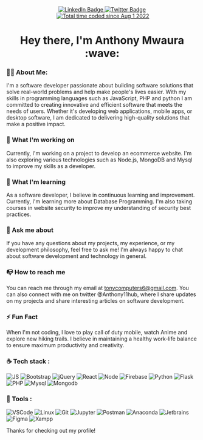 <div id="header" align="center">
  <div id="badges">
    <a href="https://www.linkedin.com/in/anthony-mwaura-b08b69218/">
      <img src="https://img.shields.io/badge/LinkedIn-blue?style=for-the-badge&logo=linkedin&logoColor=white" alt="LinkedIn Badge"/>
    </a>
    <a href="https://twitter.com/Anthony11hub">
      <img src="https://img.shields.io/badge/Twitter-blue?style=for-the-badge&logo=twitter&logoColor=white" alt="Twitter Badge"/>
    </a>
  </div>
  <img src="https://komarev.com/ghpvc/?username=Anthony11-hub&style=flat-square&color=blue" alt=""/>
  <a href="https://wakatime.com/@8d976067-8545-4562-9c29-262e864a5427"><img src="https://wakatime.com/badge/user/8d976067-8545-4562-9c29-262e864a5427.svg" alt="Total time coded since Aug 1 2022" /></a>
  
  <h1>
    Hey there, I'm Anthony Mwaura :wave:
  </h1>
</div>

### :man_technologist: About Me:
I'm a software developer passionate about building software solutions that solve real-world problems and help make people's lives easier. With my skills in programming languages such as JavaScript, PHP and python I am committed to creating innovative and efficient software that meets the needs of users. Whether it's developing web applications, mobile apps, or desktop software, I am dedicated to delivering high-quality solutions that make a positive impact.

### :telescope: What I'm working on
Currently, I'm working on a project to develop an ecommerce website. I'm also exploring various technologies such as Node.js, MongoDB and Mysql to improve my skills as a developer.

### :seedling: What I'm learning 
As a software developer, I believe in continuous learning and improvement. Currently, I'm learning more about Database Programming. I'm also taking courses in website security to improve my understanding of security best practices.

### :speech_balloon: Ask me about
If you have any questions about my projects, my experience, or my development philosophy, feel free to ask me! I'm always happy to chat about software development and technology in general.

### :mailbox_with_no_mail: How to reach me
You can reach me through my email at tonycomputers6@gmail.com. You can also connect with me on twitter @Anthony11hub, where I share updates on my projects and share interesting articles on software development.

### :zap: Fun Fact
When I'm not coding, I love to play call of duty mobile, watch Anime and explore new hiking trails. I believe in maintaining a healthy work-life balance to ensure maximum productivity and creativity.

### :coffee: Tech stack :

![JS](https://img.shields.io/badge/JavaScript-black?logo=javascript&logoColor=yellow&style=for-the-badge)
![Bootstrap](https://img.shields.io/badge/Bootstrap-white?logo=bootstrap&logoColor=8d8cdf&style=for-the-badge)
![jQuery](https://img.shields.io/badge/jQuery-white?logo=jquery&logoColor=0078d4&style=for-the-badge)
![React](https://img.shields.io/badge/React.JS-blue?logo=react&logoColor=cyan&style=for-the-badge)
![Node](https://img.shields.io/badge/Node.JS-68A063?logo=node.js&logoColor=white&style=for-the-badge)
![Firebase](https://img.shields.io/badge/Firebase-grey?logo=firebase&logoColor=orange&style=for-the-badge)
![Python](https://img.shields.io/badge/Python-FFE873?logo=python&logoColor=blue&style=for-the-badge)
![Flask](https://img.shields.io/badge/Flask-white?logo=flask&logoColor=black&style=for-the-badge)
![PHP](https://img.shields.io/badge/PHP-6a73b6?logo=php&logoColor=white&style=for-the-badge)
![Mysql](https://img.shields.io/badge/Mysql-white?logo=mysql&logoColor=blue&style=for-the-badge)
![Mongodb](https://img.shields.io/badge/Mongodb-white?logo=mongodb&logoColor=3FA037&style=for-the-badge)


### :wrench: Tools :

![VSCode](https://img.shields.io/badge/VSCode-8d8cdf?logo=visualstudiocode&logoColor=4666ff&style=for-the-badge)
![Linux](https://img.shields.io/badge/Linux-E95420?logo=linux&logoColor=white&style=for-the-badge)
![Git](https://img.shields.io/badge/Git-grey?logo=git&logoColor=orange&style=for-the-badge)
![Jupyter](https://img.shields.io/badge/Jupyter-white?logo=jupyter&logoColor=orange&style=for-the-badge)
![Postman](https://img.shields.io/badge/Postman-black?logo=postman&logoColor=orange&style=for-the-badge)
![Anaconda](https://img.shields.io/badge/Anaconda-white?logo=anaconda&logoColor=green&style=for-the-badge)
![Jetbrains](https://img.shields.io/badge/Jetbrains-white?logo=jetbrains&logoColor=black&style=for-the-badge)
![Figma](https://img.shields.io/badge/Figma-FF7F50?logo=figma&logoColor=0ACF83&style=for-the-badge)
![Xampp](https://img.shields.io/badge/Xampp-333333?logo=xampp&logoColor=0073AA&style=for-the-badge)

Thanks for checking out my profile!

